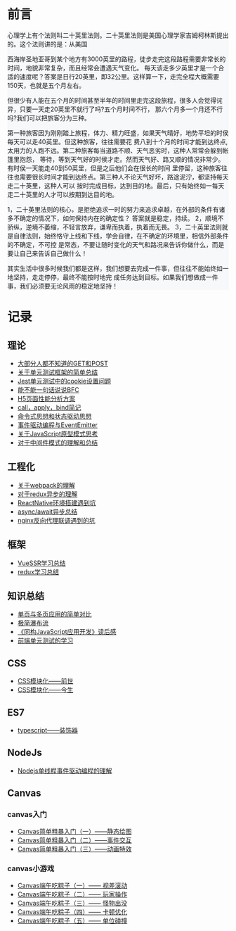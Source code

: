 ﻿# 前言  
  
 <div style="background-color:#f6f8fa">
心理学上有个法则叫二十英里法则。二十英里法则是美国心理学家吉姆柯林斯提出的。这个法则讲的是：从美国     

西海岸圣地亚哥到某个地方有3000英里的路程，徒步走完这段路程需要非常长的时间，地貌非常复杂，而且经常会遭遇天气变化。
每天该走多少英里才是一个合适的速度呢？答案是日行20英里，即32公里。这样算一下，走完全程大概需要150天，也就是五个月左右。       
  
但很少有人能在五个月的时间甚至半年的时间里走完这段旅程，很多人会觉得诧异，只要一天走20英里不就行了吗?五个月时间不行， 
那六个月多一个月还不行吗?我们可以把旅客分为三种。         

第一种旅客因为刚刚踏上旅程，体力、精力旺盛，如果天气晴好，地势平坦的时侯每天可以走40英里。但这种旅客，往往需要花
费八到十个月的时间才能到达终点,太用力的人跑不远。第二种旅客每当道路不顺、天气恶劣时，这种人常常会躲到帐篷里抱怨，
等待，等到天气好的时侯才走。然而天气好、路又顺的情况非常少。有时侯一天能走40到50英里，但是之后他们会在很长的时间
里停留，这种旅客往往也需要很长时间才能到达终点。第三种人不论天气好坏，路途泥泞，都坚持每天走二十英里，这种人可以
按时完成目标，达到目的地。最后，只有始终如一每天走二十英里的人才可以按期到达目的地。  

1，二十英里法则的核心，是拒绝追求一时的努力来追求卓越，在外部的条件有诸多不确定的情况下，如何保持内在的确定性？ 
答案就是稳定，持续。
2，顺境不骄纵，逆境不萎缩，不轻言放弃，谦卑而执着，执着而无畏。
3，二十英里法则就是自律法则，始终恪守上线和下线，学会自律，在不确定的环境里，相信外部条件的不确定，不可控
是常态，不要让随时变化的天气和路况来告诉你做什么，而是要让自己来告诉自己做什么！ 

其实生活中很多时候我们都是这样，我们想要去完成一件事，但往往不能始终如一地坚持，走走停停，最终不能按时地完
成任务达到目标。如果我们想做成一件事，我们必须要无论风雨的稳定地坚持！ 
</div> 

# 记录
## 理论


- [大部分人都不知道的GET和POST](https://github.com/hopechans/blog/issues/36)
- [关于单元测试框架的简单总结](https://github.com/hopechans/blog/issues/35)
- [Jest单元测试中的cookie设置问题](https://github.com/hopechans/blog/issues/34)
- [能不能一句话说说BFC](https://github.com/hopechans/blog/issues/33)
- [H5页面性能分析方案](https://github.com/hopechans/blog/issues/32)
- [call，apply，bind简记](https://github.com/hopechans/blog/issues/24)
- [命令式思想和状态驱动思想 ](https://github.com/hopechans/blog/issues/18)   
- [事件驱动编程与EventEmitter ](https://github.com/hopechans/blog/issues/16)  
- [关于JavaScript原型模式思考 ](https://github.com/hopechans/blog/issues/8)  
- [对于中间件模式的理解和总结](https://github.com/hopechans/blog/issues/6)  

## 工程化

- [关于webpack的理解](https://github.com/iiling/blog/issues/1)
- [对于redux异步的理解](https://github.com/iiling/blog/issues/5)
- [ReactNative环境搭建遇到坑](https://github.com/iiling/blog/issues/4)
- [async/await异步总结](https://github.com/iiling/blog/issues/2)
- [nginx反向代理联调遇到的坑](https://github.com/iiling/blog/issues/3) 


## 框架

- [VueSSR学习总结 ](https://github.com/hopechans/blog/issues/17)
- [redux学习总结  ](https://github.com/hopechans/blog/issues/7)

## 知识总结

- [单页与多页应用的简单对比 ](https://github.com/hopechans/blog/issues/22)
- [极简瀑布流 ](https://github.com/hopechans/blog/issues/21)
- [《同构JavaScript应用开发》读后感 ](https://github.com/hopechans/blog/issues/10)
- [前端单元测试的学习  ](https://github.com/hopechans/blog/issues/9)

## CSS

- [CSS模块化——前世 ](https://github.com/hopechans/blog/issues/19)  
- [CSS模块化——今生 ](https://github.com/hopechans/blog/issues/20)    

## ES7

- [typescript——装饰器 ](https://github.com/hopechans/blog/issues/23)

## NodeJs

- [Nodejs单线程事件驱动编程的理解](https://github.com/hopechans/blog/issues/15)

## Canvas

### canvas入门

- [Canvas简单粗暴入门（一）——静态绘图](https://github.com/hopechans/blog/issues/12)
- [Canvas简单粗暴入门（二）——事件交互 ](https://github.com/hopechans/blog/issues/13)
- [Canvas简单粗暴入门（三）——动画特效 ](https://github.com/hopechans/blog/issues/14)

### canvas小游戏

- [Canvas端午吃粽子（一）—— 视差滚动](https://github.com/hopechans/blog/issues/26)
- [Canvas端午吃粽子（二）—— 玩家操作](https://github.com/hopechans/blog/issues/27)
- [Canvas端午吃粽子（三）—— 怪物出没](https://github.com/hopechans/blog/issues/28)
- [Canvas端午吃粽子（四）—— 卡顿优化](https://github.com/hopechans/blog/issues/29)
- [Canvas端午吃粽子（五）—— 单位碰撞](https://github.com/hopechans/blog/issues/30)


  

   
  
   

   

  

   

